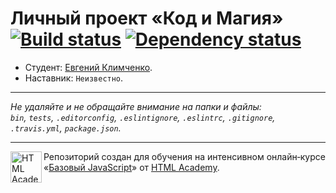 # Личный проект «Код и Магия» [![Build status][travis-image]][travis-url] [![Dependency status][dependency-image]][dependency-url]

* Студент: [Евгений Климченко](https://up.htmlacademy.ru/javascript/6/user/181536).
* Наставник: `Неизвестно`.

---

_Не удаляйте и не обращайте внимание на папки и файлы:_<br>
_`bin`, `tests`, `.editorconfig`, `.eslintignore`, `.eslintrc`, `.gitignore`, `.travis.yml`, `package.json`._

---

<a href="https://htmlacademy.ru/intensive/javascript"><img align="left" width="50" height="50" title="HTML Academy" src="https://up.htmlacademy.ru/static/img/intensive/javascript/logo-for-github.svg"></a>

Репозиторий создан для обучения на интенсивном онлайн‑курсе «[Базовый JavaScript](https://htmlacademy.ru/intensive/javascript)» от [HTML Academy](https://htmlacademy.ru).

[travis-image]: https://travis-ci.org/htmlacademy-javascript/181536-code-and-magick.svg?branch=master
[travis-url]: https://travis-ci.org/htmlacademy-javascript/181536-code-and-magick
[dependency-image]: https://david-dm.org/htmlacademy-javascript/181536-code-and-magick.svg?style=flat-square
[dependency-url]: https://david-dm.org/htmlacademy-javascript/181536-code-and-magick
